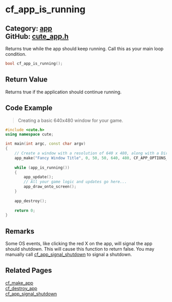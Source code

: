 [//]: # (This file is automatically generated by Cute Framework's docs parser.)
[//]: # (Do not edit this file by hand!)
[//]: # (See: https://github.com/RandyGaul/cute_framework/blob/master/samples/docs_parser.cpp)
[](../header.md ':include')

# cf_app_is_running

Category: [app](/api_reference?id=app)  
GitHub: [cute_app.h](https://github.com/RandyGaul/cute_framework/blob/master/include/cute_app.h)  
---

Returns true while the app should keep running. Call this as your main loop condition.

```cpp
bool cf_app_is_running();
```

## Return Value

Returns true if the application should continue running.

## Code Example

> Creating a basic 640x480 window for your game.

```cpp
#include <cute.h>
using namespace cute;

int main(int argc, const char argv)
{
    // Create a window with a resolution of 640 x 480, along with a DirectX 11 context.
    app_make("Fancy Window Title", 0, 50, 50, 640, 480, CF_APP_OPTIONS_D3D11_CONTEXT, argv[0]);
    
    while (app_is_running())
    {
        app_update();
        // All your game logic and updates go here...
        app_draw_onto_screen();
    }
    
    app_destroy();
    
    return 0;
}
```

## Remarks

Some OS events, like clicking the red X on the app, will signal the app should shutdown.
This will cause this function to return false. You may manually call [cf_app_signal_shutdown](/app/cf_app_signal_shutdown.md)
to signal a shutdown.

## Related Pages

[cf_make_app](/app/cf_make_app.md)  
[cf_destroy_app](/app/cf_destroy_app.md)  
[cf_app_signal_shutdown](/app/cf_app_signal_shutdown.md)  

